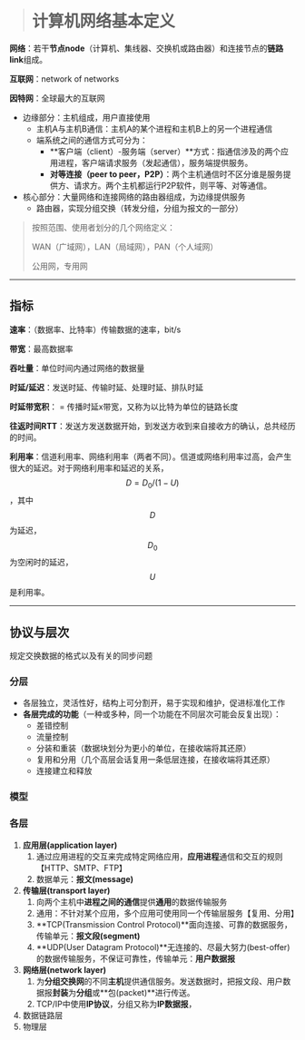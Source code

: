 > # 计算机网络基本定义

**网络**：若干**节点node**（计算机、集线器、交换机或路由器）和连接节点的**链路link**组成。

**互联网**：network of networks

**因特网**：全球最大的互联网

* 边缘部分：主机组成，用户直接使用
  * 主机A与主机B通信：主机A的某个进程和主机B上的另一个进程通信
  * 端系统之间的通信方式可分为：
    * **客户端（client）-服务端（server）**方式：指通信涉及的两个应用进程，客户端请求服务（发起通信），服务端提供服务。
    * **对等连接（peer to peer，P2P）**：两个主机通信时不区分谁是服务提供方、请求方。两个主机都运行P2P软件，则平等、对等通信。
* 核心部分：大量网络和连接网络的路由器组成，为边缘提供服务
  * 路由器，实现分组交换（转发分组，分组为报文的一部分）

> 按照范围、使用者划分的几个网络定义：
>
> WAN（广域网），LAN（局域网），PAN（个人域网）
>
> 公用网，专用网

---

## 指标

**速率**：（数据率、比特率）传输数据的速率，bit/s

**带宽**：最高数据率

**吞吐量**：单位时间内通过网络的数据量

**时延/延迟**：发送时延、传输时延、处理时延、排队时延

**时延带宽积**： = 传播时延x带宽，又称为以比特为单位的链路长度

**往返时间RTT**：发送方发送数据开始，到发送方收到来自接收方的确认，总共经历的时间。

**利用率**：信道利用率、网络利用率（两者不同）。信道或网络利用率过高，会产生很大的延迟。对于网络利用率和延迟的关系，$$D=D_0/(1-U)$$，其中$$D$$为延迟，$$D_0$$为空闲时的延迟，$$U$$是利用率。

---

## 协议与层次

规定交换数据的格式以及有关的同步问题

### 分层

* 各层独立，灵活性好，结构上可分割开，易于实现和维护，促进标准化工作
* **各层完成的功能**（一种或多种，同一个功能在不同层次可能会反复出现）：
  * 差错控制
  * 流量控制
  * 分装和重装（数据块划分为更小的单位，在接收端将其还原）
  * 复用和分用（几个高层会话复用一条低层连接，在接收端将其还原）
  * 连接建立和释放

### 模型

### 各层

1. **应用层\(application layer\)**
   1. 通过应用进程的交互来完成特定网络应用，**应用进程**通信和交互的规则【HTTP、SMTP、FTP】
   2. 数据单元：**报文\(message\)**
2. **传输层\(transport layer\)**
   1. 向两个主机中**进程之间的通信**提供**通用**的数据传输服务
   2. 通用：不针对某个应用，多个应用可使用同一个传输层服务【复用、分用】
   3. **TCP\(Transmission Control Protocol\)**面向连接、可靠的数据服务，传输单元：**报文段\(segment\)**
   4. **UDP\(User Datagram Protocol\)**无连接的、尽最大努力\(best-offer\)的数据传输服务，不保证可靠性，传输单元：**用户数据报**
3. **网络层\(network layer\)**
   1. 为**分组交换网**的不同**主机**提供通信服务。发送数据时，把报文段、用户数据报**封装**为**分组**或**包\(packet\)**进行传送。
   2. TCP/IP中使用**IP协议**，分组又称为**IP数据报**，
4. 数据链路层
5. 物理层



